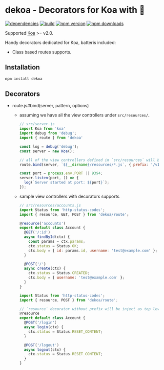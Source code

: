 # dekoa - Decorators for Koa with :revolving_hearts:

[![dependencies](https://david-dm.org/jimzhan/dekoa.svg)](https://david-dm.org/jimzhan/dekoa.svg)
[![build](https://travis-ci.org/jimzhan/dekoa.svg?branch=master)](https://travis-ci.org/jimzhan/dekoa)
[![npm version](https://img.shields.io/npm/v/dekoa.svg?style=flat-square)](https://www.npmjs.com/package/dekoa)
[![npm downloads](https://img.shields.io/npm/dm/dekoa.svg?style=flat-square)](https://www.npmjs.com/package/dekoa)

Supported [Koa](https://github.com/koajs/koa) >= v2.0.

Handy decorators dedicated for Koa, batteris included:
*  Class based routes supports.

## Installation

```bash
npm install dekoa
```

## Decorators

* route.js#bind(server, pattern, options)

  - assuming we have all the view controllers under `src/resources/`.

    ```js
    // src/server.js
    import Koa from 'koa'
    import debug from 'debug';
    import { route } from 'dekoa'

    const log = debug('debug');
    const server = new Koa();

    // all of the view controllers defined in `src/resources` will be automatically registered.
    route.bind(server, `${__dirname}/resources/*.js`, { prefix: '/v1' });

    const port = process.env.PORT || 9394;
    server.listen(port, () => {
      log(`Server started at port: ${port}`);
    });
    ```

  - sample view controllers with decorators supports.

    ```js
    // src/resources/accounts.js
    import Status from 'http-status-codes';
    import { resource, GET, POST } from 'dekoa/route';

    @resource('accounts')
    export default class Account {
      @GET('/:id')
      async findById(ctx) {
        const params = ctx.params;
        ctx.status = Status.OK;
        ctx.body = { id: params.id, username: 'test@example.com' };
      }

      @POST('/')
      async create(ctx) {
        ctx.status = Status.CREATED;
        ctx.body = { username: 'test@example.com' };
      }
    }
    ```

    ```js
    import Status from 'http-status-codes';
    import { resource, POST } from 'dekoa/route';

    // `resource` decorator without prefix will be inject as top level URL.
    @resource
    export default class Account {
      @POST('/login')
      async login(ctx) {
        ctx.status = Status.RESET_CONTENT;
      }

      @POST('/logout')
      async logout(ctx) {
        ctx.status = Status.RESET_CONTENT;
      }
    }
    ```

